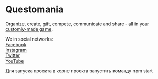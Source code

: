 # Questomania
Organize, create, gift, compete, communicate and share - all in [your customly-made game](https://quests.city).  

We in social networks:  
[Facebook](https://www.facebook.com/quests.city/)  
[Instagram](https://www.instagram.com/questscity/)  
[Twitter](https://twitter.com/QuestsCity)  
[YouTube](https://www.youtube.com/channel/UCekg9OrCBfhiprJhGFl0ALQ)  

Для запуска проекта в корне проєкта запустить команду 
npm start